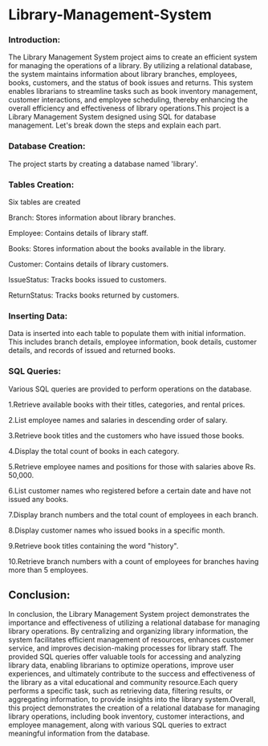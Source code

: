 # Library-Management-System

### Introduction:

The Library Management System project aims to create an efficient system for managing the operations of a library. By utilizing a relational database, the system maintains information about library branches, employees, books, customers, and the status of book issues and returns. This system enables librarians to streamline tasks such as book inventory management, customer interactions, and employee scheduling, thereby enhancing the overall efficiency and effectiveness of library operations.This project is a Library Management System designed using SQL for database management. Let's break down the steps and explain each part.

### Database Creation: 

The project starts by creating a database named 'library'.

### Tables Creation:

Six tables are created

Branch: Stores information about library branches.

Employee: Contains details of library staff.

Books: Stores information about the books available in the library.

Customer: Contains details of library customers.

IssueStatus: Tracks books issued to customers.

ReturnStatus: Tracks books returned by customers.


### Inserting Data:

Data is inserted into each table to populate them with initial information. This includes branch details, employee information, book details, customer details, and records of issued and returned books.

### SQL Queries:

Various SQL queries are provided to perform operations on the database.

1.Retrieve available books with their titles, categories, and rental prices.

2.List employee names and salaries in descending order of salary.

3.Retrieve book titles and the customers who have issued those books.

4.Display the total count of books in each category.

5.Retrieve employee names and positions for those with salaries above Rs. 50,000.

6.List customer names who registered before a certain date and have not issued any books.

7.Display branch numbers and the total count of employees in each branch.

8.Display customer names who issued books in a specific month.

9.Retrieve book titles containing the word "history".

10.Retrieve branch numbers with a count of employees for branches having more than 5 employees.

## Conclusion:

In conclusion, the Library Management System project demonstrates the importance and effectiveness of utilizing a relational database for managing library operations. By centralizing and organizing library information, the system facilitates efficient management of resources, enhances customer service, and improves decision-making processes for library staff. The provided SQL queries offer valuable tools for accessing and analyzing library data, enabling librarians to optimize operations, improve user experiences, and ultimately contribute to the success and effectiveness of the library as a vital educational and community resource.Each query performs a specific task, such as retrieving data, filtering results, or aggregating information, to provide insights into the library system.Overall, this project demonstrates the creation of a relational database for managing library operations, including book inventory, customer interactions, and employee management, along with various SQL queries to extract meaningful information from the database.
